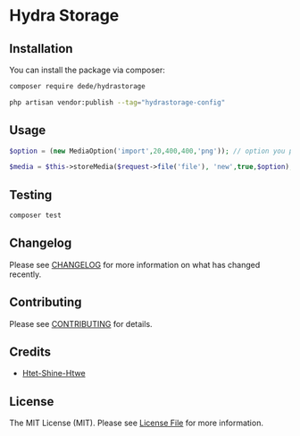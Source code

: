 # Hydra Storage


## Installation

You can install the package via composer:

```bash
composer require dede/hydrastorage
```


```bash
php artisan vendor:publish --tag="hydrastorage-config"
```


## Usage

```php
$option = (new MediaOption('import',20,400,400,'png')); // option you prefer

$media = $this->storeMedia($request->file('file'), 'new',true,$option); // store the image with prefer setting
```

## Testing

```bash
composer test
```

## Changelog

Please see [CHANGELOG](CHANGELOG.md) for more information on what has changed recently.

## Contributing

Please see [CONTRIBUTING](CONTRIBUTING.md) for details.

## Credits

- [Htet-Shine-Htwe](https://github.com/Dede182)

## License
The MIT License (MIT). Please see [License File](LICENSE.md) for more information.
